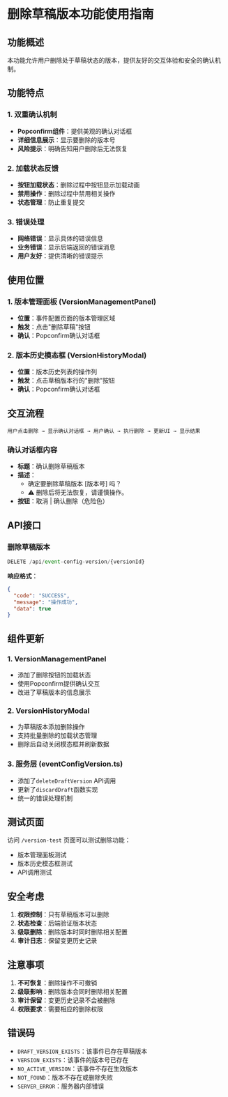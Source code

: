 # 删除草稿版本功能使用指南

## 功能概述

本功能允许用户删除处于草稿状态的版本，提供友好的交互体验和安全的确认机制。

## 功能特点

### 1. 双重确认机制
- **Popconfirm组件**：提供美观的确认对话框
- **详细信息展示**：显示要删除的版本号
- **风险提示**：明确告知用户删除后无法恢复

### 2. 加载状态反馈
- **按钮加载状态**：删除过程中按钮显示加载动画
- **禁用操作**：删除过程中禁用相关操作
- **状态管理**：防止重复提交

### 3. 错误处理
- **网络错误**：显示具体的错误信息
- **业务错误**：显示后端返回的错误消息
- **用户友好**：提供清晰的错误提示

## 使用位置

### 1. 版本管理面板 (VersionManagementPanel)
- **位置**：事件配置页面的版本管理区域
- **触发**：点击"删除草稿"按钮
- **确认**：Popconfirm确认对话框

### 2. 版本历史模态框 (VersionHistoryModal)
- **位置**：版本历史列表的操作列
- **触发**：点击草稿版本行的"删除"按钮
- **确认**：Popconfirm确认对话框

## 交互流程

```
用户点击删除 → 显示确认对话框 → 用户确认 → 执行删除 → 更新UI → 显示结果
```

### 确认对话框内容
- **标题**：确认删除草稿版本
- **描述**：
  - 确定要删除草稿版本 [版本号] 吗？
  - ⚠️ 删除后将无法恢复，请谨慎操作。
- **按钮**：取消 | 确认删除（危险色）

## API接口

### 删除草稿版本
```typescript
DELETE /api/event-config-version/{versionId}
```

**响应格式**：
```json
{
  "code": "SUCCESS",
  "message": "操作成功",
  "data": true
}
```

## 组件更新

### 1. VersionManagementPanel
- 添加了删除按钮的加载状态
- 使用Popconfirm提供确认交互
- 改进了草稿版本的信息展示

### 2. VersionHistoryModal
- 为草稿版本添加删除操作
- 支持批量删除的加载状态管理
- 删除后自动关闭模态框并刷新数据

### 3. 服务层 (eventConfigVersion.ts)
- 添加了`deleteDraftVersion` API调用
- 更新了`discardDraft`函数实现
- 统一的错误处理机制

## 测试页面

访问 `/version-test` 页面可以测试删除功能：
- 版本管理面板测试
- 版本历史模态框测试
- API调用测试

## 安全考虑

1. **权限控制**：只有草稿版本可以删除
2. **状态检查**：后端验证版本状态
3. **级联删除**：删除版本时同时删除相关配置
4. **审计日志**：保留变更历史记录

## 注意事项

1. **不可恢复**：删除操作不可撤销
2. **级联影响**：删除版本会同时删除相关配置
3. **审计保留**：变更历史记录不会被删除
4. **权限要求**：需要相应的删除权限

## 错误码

- `DRAFT_VERSION_EXISTS`：该事件已存在草稿版本
- `VERSION_EXISTS`：该事件的版本号已存在
- `NO_ACTIVE_VERSION`：该事件不存在生效版本
- `NOT_FOUND`：版本不存在或删除失败
- `SERVER_ERROR`：服务器内部错误
